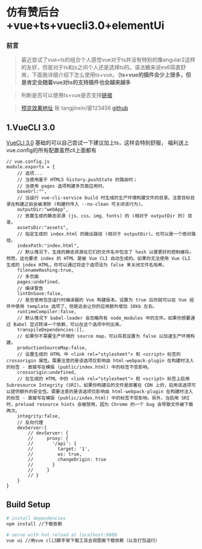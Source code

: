 # 仿有赞后台+vue+ts+vuecli3.0+elementUi
### 前言

> 最近尝试了vue+ts的组合个人感觉vue对于ts并没有特别的像angular2这样的友好，但是对于ts和js之间个人还是选择ts的。语法糖来说es6简直舒爽，下面我详细介绍下怎么使用ts+vue。**（ts+vue的插件会少上很多，但是肯定会随着vue对ts的支持插件也会越来越多**

>判断是否可以使用ts+vue是否支持[链接](https://microsoft.github.io/TypeSearch/)

>[预览效果地址](https://2384830985.github.io/vue-ts-vuecli3.0-elementUi/webApp/index.html#/login) 账 tangjinxin/密123456  [github](https://github.com/2384830985/vue-ts-vuecli3.0-elementUi)
## 1.VueCLI 3.0
[VueCLI 3.0](https://cli.vuejs.org/zh/guide/)
基础的可以自己尝试一下建议加上ts，这样会特别舒服，
福利送上vue.config的所有配置虽然cli上面都有

```
// vue.config.js
module.exports = {
    // 选项...
    // 当使用基于 HTML5 history.pushState 的路由时；
    // 当使用 pages 选项构建多页面应用时。
    baseUrl:"",
    // 当运行 vue-cli-service build 时生成的生产环境构建文件的目录。注意目标目录在构建之前会被清除 (构建时传入 --no-clean 可关闭该行为)。
    outputDir:"webApp",
    // 放置生成的静态资源 (js、css、img、fonts) 的 (相对于 outputDir 的) 目录。
    assetsDir:"assets",
    // 指定生成的 index.html 的输出路径 (相对于 outputDir)。也可以是一个绝对路径。
    indexPath:"index.html",
    // 默认情况下，生成的静态资源在它们的文件名中包含了 hash 以便更好的控制缓存。然而，这也要求 index 的 HTML 是被 Vue CLI 自动生成的。如果你无法使用 Vue CLI 生成的 index HTML，你可以通过将这个选项设为 false 来关闭文件名哈希。
    filenameHashing:true,
    // 多页面
    pages:undefined,
    // 编译警告
    lintOnSave:false,
    // 是否使用包含运行时编译器的 Vue 构建版本。设置为 true 后你就可以在 Vue 组件中使用 template 选项了，但是这会让你的应用额外增加 10kb 左右。
    runtimeCompiler:false,
    // 默认情况下 babel-loader 会忽略所有 node_modules 中的文件。如果你想要通过 Babel 显式转译一个依赖，可以在这个选项中列出来。
    transpileDependencies:[],
    // 如果你不需要生产环境的 source map，可以将其设置为 false 以加速生产环境构建。
    productionSourceMap:false,
    // 设置生成的 HTML 中 <link rel="stylesheet"> 和 <script> 标签的 crossorigin 属性。需要注意的是该选项仅影响由 html-webpack-plugin 在构建时注入的标签 - 直接写在模版 (public/index.html) 中的标签不受影响。
    crossorigin:undefined,
    // 在生成的 HTML 中的 <link rel="stylesheet"> 和 <script> 标签上启用 Subresource Integrity (SRI)。如果你构建后的文件是部署在 CDN 上的，启用该选项可以提供额外的安全性。需要注意的是该选项仅影响由 html-webpack-plugin 在构建时注入的标签 - 直接写在模版 (public/index.html) 中的标签不受影响。另外，当启用 SRI 时，preload resource hints 会被禁用，因为 Chrome 的一个 bug 会导致文件被下载两次。
    integrity:false,
    // 反向代理
    devServer:{
        // devServer: {
        //     proxy: {
        //       '/api': {
        //         target: '1',
        //         ws: true,
        //         changeOrigin: true
        //       }
        //     }
        // }
    }
}
```

## Build Setup

``` bash
# install dependencies
npm install //下载依赖

# serve with hot reload at localhost:8080
vue ui //用vue cli3脚手架下载工具去视图画下载依赖（以及打包运行）
```

<!--![项目结构](https://user-gold-cdn.xitu.io/2018/10/14/1667229711a67e0f?w=502&h=1086&f=png&s=107921)-->
<!-->